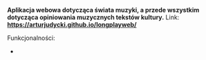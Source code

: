 <b>Aplikacja webowa dotycząca świata muzyki, a przede wszystkim dotycząca opiniowania muzycznych tekstów kultury.</b>
Link: <b>https://arturjudycki.github.io/longplayweb/</b>

Funkcjonalności:

*